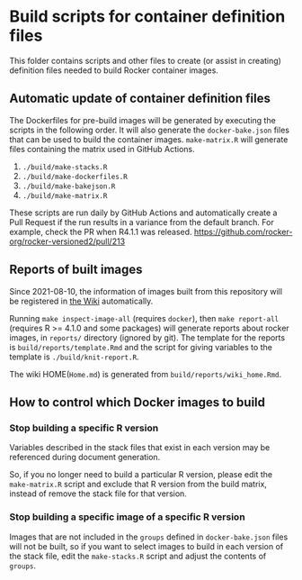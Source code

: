 # Build scripts for container definition files

This folder contains scripts and other files to create (or assist in creating) definition files needed to build Rocker container images.

## Automatic update of container definition files

The Dockerfiles for pre-build images will be generated by executing the scripts in the following order. It will also generate the `docker-bake.json` files that can be used to build the container images. `make-matrix.R` will generate files containing the matrix used in GitHub Actions.

1. `./build/make-stacks.R`
2. `./build/make-dockerfiles.R`
3. `./build/make-bakejson.R`
4. `./build/make-matrix.R`

These scripts are run daily by GitHub Actions and automatically create a Pull Request if the run results in a variance from the default branch. For example, check the PR when R4.1.1 was released. <https://github.com/rocker-org/rocker-versioned2/pull/213>

## Reports of built images

Since 2021-08-10, the information of images built from this repository will be registered in [the Wiki](https://github.com/rocker-org/rocker-versioned2/wiki) automatically.

Running `make inspect-image-all` (requires `docker`), then `make report-all` (requires R >= 4.1.0 and some packages) will generate reports about rocker images, in `reports/` directory (ignored by git). The template for the reports is `build/reports/template.Rmd` and the script for giving variables to the template is `./build/knit-report.R`.

The wiki HOME(`Home.md`) is generated from `build/reports/wiki_home.Rmd`.

## How to control which Docker images to build

### Stop building a specific R version

Variables described in the stack files that exist in each version may be referenced during document generation.

So, if you no longer need to build a particular R version, please edit the `make-matrix.R` script and exclude that R version from the build matrix, instead of remove the stack file for that version.

### Stop building a specific image of a specific R version

Images that are not included in the `groups` defined in `docker-bake.json` files will not be built, so if you want to select images to build in each version of the stack file, edit the `make-stacks.R` script and adjust the contents of `groups`.
